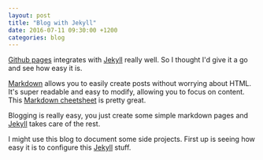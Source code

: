 ```yaml
---
layout: post
title: "Blog with Jekyll"
date: 2016-07-11 09:30:00 +1200
categories: blog
---
```

[Github pages][github-pages] integrates with [Jekyll][jekyll-homepage] really well. So I thought I'd give it a go and see how easy it is.

[Markdown][markdown-docs] allows you to easily create posts without worrying about HTML. It's super readable and easy to modify, allowing you to focus on content.
This [Markdown cheetsheet][markdown-cheatsheet] is pretty great.

Blogging is really easy, you just create some simple markdown pages and [Jekyll][jekyll-homepage] takes care of the rest.

I might use this blog to document some side projects. First up is seeing how easy it is to configure this [Jekyll][jekyll-homepage] stuff.

[markdown-docs]: https://daringfireball.net/projects/markdown/
[markdown-cheatsheet]: https://github.com/adam-p/markdown-here/wiki/Markdown-Cheatsheet
[jekyll-homepage]: http://jekyllrb.com/
[github-pages]: https://pages.github.com/
[post-docs]: https://jekyllrb.com/docs/posts/
